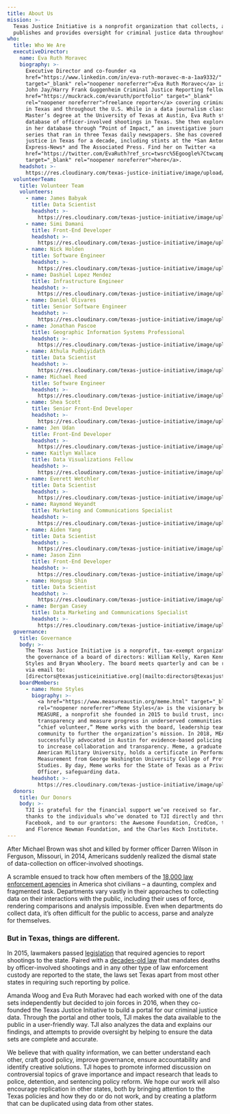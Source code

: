 ```yaml
---
title: About Us
mission: >-
  Texas Justice Initiative is a nonprofit organization that collects, analyzes,
  publishes and provides oversight for criminal justice data throughout Texas.
who:
  title: Who We Are
  executiveDirector:
    name: Eva Ruth Moravec
    biography: >-
      Executive Director and co-founder <a
      href="https://www.linkedin.com/in/eva-ruth-moravec-m-a-1aa9332/"
      target="_blank" rel="noopener noreferrer">Eva Ruth Moravec</a> is a 2018
      John Jay/Harry Frank Guggenheim Criminal Justice Reporting fellow, a <a
      href="https://muckrack.com/evaruth/portfolio" target="_blank"
      rel="noopener noreferrer">freelance reporter</a> covering criminal justice
      in Texas and throughout the U.S. While in a data journalism class for her
      Master’s degree at the University of Texas at Austin, Eva Ruth started a
      database of officer-involved shootings in Texas. She then explored cases
      in her database through “Point of Impact,” an investigative journalism
      series that ran in three Texas daily newspapers. She has covered criminal
      justice in Texas for a decade, including stints at the *San Antonio
      Express-News* and The Associated Press. Find her on Twitter <a
      href="https://twitter.com/EvaRuth?ref_src=twsrc%5Egoogle%7Ctwcamp%5Eserp%7Ctwgr%5Eauthor"
      target="_blank" rel="noopener noreferrer">here</a>.
    headshot: >-
      https://res.cloudinary.com/texas-justice-initiative/image/upload/v1583373618/eva-ruth-moravec_iyilfi.jpg
  volunteerTeam:
    title: Volunteer Team
    volunteers:
      - name: James Babyak
        title: Data Scientist
        headshot: >-
          https://res.cloudinary.com/texas-justice-initiative/image/upload/v1583373811/james-babyak_cmomxc.jpg
      - name: Simi Damani
        title: Front-End Developer
        headshot: >-
          https://res.cloudinary.com/texas-justice-initiative/image/upload/v1583373850/simi-damani_laqyha.jpg
      - name: Nick Holden
        title: Software Engineer
        headshot: >-
          https://res.cloudinary.com/texas-justice-initiative/image/upload/v1583373897/nick-holden_h6exr6.jpg
      - name: Dashiel Lopez Mendez
        title: Infrastructure Engineer
        headshot: >-
          https://res.cloudinary.com/texas-justice-initiative/image/upload/v1583373932/dashiel-lopez-mendez_ctgk5o.jpg
      - name: Daniel Olivares
        title: Senior Software Engineer
        headshot: >-
          https://res.cloudinary.com/texas-justice-initiative/image/upload/v1583373984/daniel-olivares_mwwge0.jpg
      - name: Jonathan Pascoe
        title: Geographic Information Systems Professional
        headshot: >-
          https://res.cloudinary.com/texas-justice-initiative/image/upload/v1583374057/jonathan-pascoe_lcij2b.jpg
      - name: Athula Pudhiyidath
        title: Data Scientist
        headshot: >-
          https://res.cloudinary.com/texas-justice-initiative/image/upload/v1583374106/athula-pudhiyidath_u2d1pu.jpg
      - name: Michael Reed
        title: Software Engineer
        headshot: >-
          https://res.cloudinary.com/texas-justice-initiative/image/upload/v1583374142/michael-reed_whsnoa.jpg
      - name: Shea Scott
        title: Senior Front-End Developer
        headshot: >-
          https://res.cloudinary.com/texas-justice-initiative/image/upload/v1583374476/shea-scott_y7un1c.jpg
      - name: Jen Udan
        title: Front-End Developer
        headshot: >-
          https://res.cloudinary.com/texas-justice-initiative/image/upload/v1583374509/jen-udan_auwxyy.jpg
      - name: Kaitlyn Wallace
        title: Data Visualizations Fellow
        headshot: >-
          https://res.cloudinary.com/texas-justice-initiative/image/upload/v1583374547/kaitlyn-wallace_wimcib.jpg
      - name: Everett Wetchler
        title: Data Scientist
        headshot: >-
          https://res.cloudinary.com/texas-justice-initiative/image/upload/v1583374586/everett-wetchler_nwe6hc.jpg
      - name: Raymond Weyandt
        title: Marketing and Communications Specialist
        headshot: >-
          https://res.cloudinary.com/texas-justice-initiative/image/upload/v1583374621/raymond-weyandt_gxupnz.jpg
      - name: Aiden Yang
        title: Data Scientist
        headshot: >-
          https://res.cloudinary.com/texas-justice-initiative/image/upload/v1583374656/aiden-yang_ignryi.jpg
      - name: Jason Zinn
        title: Front-End Developer
        headshot: >-
          https://res.cloudinary.com/texas-justice-initiative/image/upload/v1583374691/jason-zinn_d5mwdd.jpg
      - name: Hongsup Shin
        title: Data Scientist
        headshot: >-
          https://res.cloudinary.com/texas-justice-initiative/image/upload/v1583374725/hongsup-shin_hmegrv.jpg
      - name: Bergan Casey
        title: Data Marketing and Communications Specialist
        headshot: >-
          https://res.cloudinary.com/texas-justice-initiative/image/upload/v1583374759/bergan-casey_gzudmf.jpg
  governance:
    title: Governance
    body: >-
      The Texas Justice Initiative is a nonprofit, tax-exempt organization under
      the governance of a board of directors: William Kelly, Karen Kennard, Meme
      Styles and Bryan Whoolery. The board meets quarterly and can be reached
      via email to:
      [directors@texasjusticeinitiative.org](mailto:directors@texasjusticeinitiative.org)
    boardMembers:
      - name: Meme Styles
        biography: >-
          <a href="https://www.measureaustin.org/meme.html" target="_blank"
          rel="noopener noreferrer">Meme Styles</a> is the visionary behind
          MEASURE, a nonprofit she founded in 2015 to build trust, increase
          transparency and measure progress in underserved communities. As
          “chief volunteer,” Meme works with the board, leadership team and the
          community to further the organization’s mission. In 2018, MEASURE
          successfully advocated in Austin for evidence-based policing as a way
          to increase collaboration and transparency. Meme, a graduate of
          American Military University, holds a certificate in Performance
          Measurement from George Washington University College of Professional
          Studies. By day, Meme works for the State of Texas as a Privacy
          Officer, safeguarding data.
        headshot: >-
          https://res.cloudinary.com/texas-justice-initiative/image/upload/v1583375216/meme-styles_zfsh5l.jpg
  donors:
    title: Our Donors
    body: >-
      TJI is grateful for the financial support we’ve received so far. Many
      thanks to the individuals who’ve donated to TJI directly and through
      Facebook, and to our grantors: the Awesome Foundation, CredCon, the John
      and Florence Newman Foundation, and the Charles Koch Institute.
---
```

After Michael Brown was shot and killed by former officer Darren Wilson in Ferguson, Missouri, in 2014, Americans suddenly realized the dismal state of data-collection on officer-involved shootings.

A scramble ensued to track how often members of the <a href="http://www.politifact.com/punditfact/statements/2016/jul/10/charles-ramsey/how-many-police-departments-are-us/" target="_blank" rel="noopener noreferrer">18,000 law enforcement agencies</a> in America shot civilians – a daunting, complex and fragmented task. Departments vary vastly in their approaches to collecting data on their interactions with the public, including their uses of force, rendering comparisons and analysis impossible. Even when departments do collect data, it’s often difficult for the public to access, parse and analyze for themselves.

### But in Texas, things are different.

In 2015, lawmakers passed <a href="https://capitol.texas.gov/tlodocs/84R/billtext/pdf/HB01036F.pdf" target="_blank" rel="noopener noreferrer">legislation</a> that required agencies to report shootings to the state. Paired with a <a href="https://statutes.capitol.texas.gov/Docs/CR/htm/CR.49.htm" target="_blank" rel="noopener noreferrer">decades-old law</a> that mandates deaths by officer-involved shootings and in any other type of law enforcement custody are reported to the state, the laws set Texas apart from most other states in requiring such reporting by police.

Amanda Woog and Eva Ruth Moravec had each worked with one of the data sets independently but decided to join forces in 2016, when they co-founded the Texas Justice Initiative to build a portal for our criminal justice data. Through the portal and other tools, TJI makes the data available to the public in a user-friendly way. TJI also analyzes the data and explains our findings, and attempts to provide oversight by helping to ensure the data sets are complete and accurate.

We believe that with quality information, we can better understand each other, craft good policy, improve governance, ensure accountability and identify creative solutions. TJI hopes to promote informed discussion on controversial topics of grave importance and impact research that leads to police, detention, and sentencing policy reform. We hope our work will also encourage replication in other states, both by bringing attention to the Texas policies and how they do or do not work, and by creating a platform that can be duplicated using data from other states.